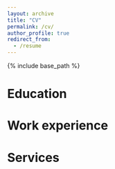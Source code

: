 ```yaml
---
layout: archive
title: "CV"
permalink: /cv/
author_profile: true
redirect_from:
  - /resume
---
```


{% include base_path %}

Education
======


Work experience
======
<!-- * Summer 2015: Research Assistant
  * Github University
  * Duties included: Tagging issues
  * Supervisor: Professor Git -->


Services
======




